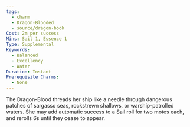 ```yaml
---
tags:
  - charm
  - Dragon-Blooded
  - source/dragon-book
Cost: 2m per success
Mins: Sail 1, Essence 1
Type: Supplemental
Keywords:
  - Balanced
  - Excellency
  - Water
Duration: Instant
Prerequisite Charms:
  - None
---
```

The Dragon-Blood threads her ship like a needle through dangerous patches of sargasso seas, rockstrewn shallows, or warship-patrolled waters. She may add automatic success to a Sail roll for two motes each, and rerolls 6s until they cease to appear.